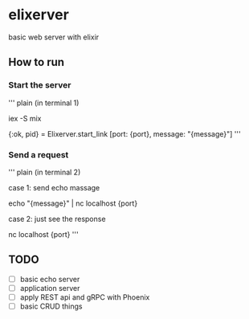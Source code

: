 # elixerver

basic web server with elixir

## How to run

### Start the server

''' plain
(in terminal 1)

iex -S mix

{:ok, pid} = Elixerver.start_link [port: {port}, message: "{message}"]
'''

### Send a request

''' plain
(in terminal 2)

case 1: send echo massage

echo "{message}" | nc localhost {port}

case 2: just see the response

nc localhost {port}
'''

## TODO

- [ ] basic echo server
- [ ] application server
- [ ] apply REST api and gRPC with Phoenix
- [ ] basic CRUD things
